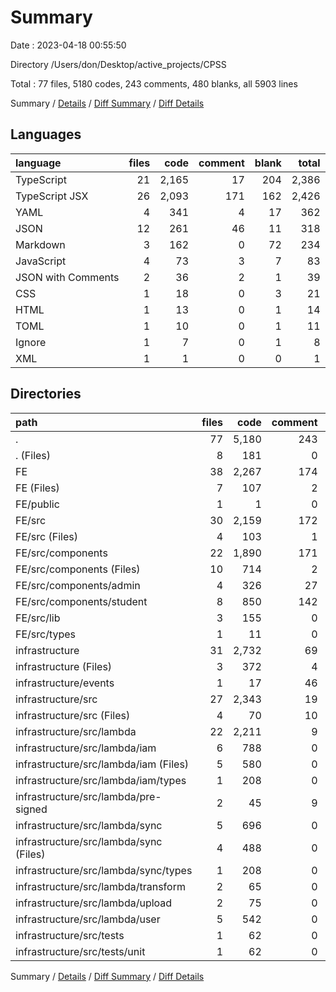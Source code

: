 # Summary

Date : 2023-04-18 00:55:50

Directory /Users/don/Desktop/active_projects/CPSS

Total : 77 files,  5180 codes, 243 comments, 480 blanks, all 5903 lines

Summary / [Details](details.md) / [Diff Summary](diff.md) / [Diff Details](diff-details.md)

## Languages
| language | files | code | comment | blank | total |
| :--- | ---: | ---: | ---: | ---: | ---: |
| TypeScript | 21 | 2,165 | 17 | 204 | 2,386 |
| TypeScript JSX | 26 | 2,093 | 171 | 162 | 2,426 |
| YAML | 4 | 341 | 4 | 17 | 362 |
| JSON | 12 | 261 | 46 | 11 | 318 |
| Markdown | 3 | 162 | 0 | 72 | 234 |
| JavaScript | 4 | 73 | 3 | 7 | 83 |
| JSON with Comments | 2 | 36 | 2 | 1 | 39 |
| CSS | 1 | 18 | 0 | 3 | 21 |
| HTML | 1 | 13 | 0 | 1 | 14 |
| TOML | 1 | 10 | 0 | 1 | 11 |
| Ignore | 1 | 7 | 0 | 1 | 8 |
| XML | 1 | 1 | 0 | 0 | 1 |

## Directories
| path | files | code | comment | blank | total |
| :--- | ---: | ---: | ---: | ---: | ---: |
| . | 77 | 5,180 | 243 | 480 | 5,903 |
| . (Files) | 8 | 181 | 0 | 36 | 217 |
| FE | 38 | 2,267 | 174 | 181 | 2,622 |
| FE (Files) | 7 | 107 | 2 | 8 | 117 |
| FE/public | 1 | 1 | 0 | 0 | 1 |
| FE/src | 30 | 2,159 | 172 | 173 | 2,504 |
| FE/src (Files) | 4 | 103 | 1 | 10 | 114 |
| FE/src/components | 22 | 1,890 | 171 | 134 | 2,195 |
| FE/src/components (Files) | 10 | 714 | 2 | 52 | 768 |
| FE/src/components/admin | 4 | 326 | 27 | 19 | 372 |
| FE/src/components/student | 8 | 850 | 142 | 63 | 1,055 |
| FE/src/lib | 3 | 155 | 0 | 28 | 183 |
| FE/src/types | 1 | 11 | 0 | 1 | 12 |
| infrastructure | 31 | 2,732 | 69 | 263 | 3,064 |
| infrastructure (Files) | 3 | 372 | 4 | 57 | 433 |
| infrastructure/events | 1 | 17 | 46 | 0 | 63 |
| infrastructure/src | 27 | 2,343 | 19 | 206 | 2,568 |
| infrastructure/src (Files) | 4 | 70 | 10 | 3 | 83 |
| infrastructure/src/lambda | 22 | 2,211 | 9 | 200 | 2,420 |
| infrastructure/src/lambda/iam | 6 | 788 | 0 | 61 | 849 |
| infrastructure/src/lambda/iam (Files) | 5 | 580 | 0 | 57 | 637 |
| infrastructure/src/lambda/iam/types | 1 | 208 | 0 | 4 | 212 |
| infrastructure/src/lambda/pre-signed | 2 | 45 | 9 | 6 | 60 |
| infrastructure/src/lambda/sync | 5 | 696 | 0 | 53 | 749 |
| infrastructure/src/lambda/sync (Files) | 4 | 488 | 0 | 49 | 537 |
| infrastructure/src/lambda/sync/types | 1 | 208 | 0 | 4 | 212 |
| infrastructure/src/lambda/transform | 2 | 65 | 0 | 9 | 74 |
| infrastructure/src/lambda/upload | 2 | 75 | 0 | 10 | 85 |
| infrastructure/src/lambda/user | 5 | 542 | 0 | 61 | 603 |
| infrastructure/src/tests | 1 | 62 | 0 | 3 | 65 |
| infrastructure/src/tests/unit | 1 | 62 | 0 | 3 | 65 |

Summary / [Details](details.md) / [Diff Summary](diff.md) / [Diff Details](diff-details.md)